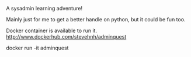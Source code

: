A sysadmin learning adventure!

Mainly just for me to get a better handle on python, but it could be fun too.

Docker container is available to run it.
http://www.dockerhub.com/stevehnh/adminquest

docker run -it adminquest
